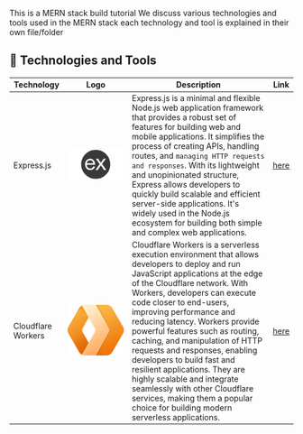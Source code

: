 This is a MERN stack build tutorial
We discuss various technologies and tools used in the MERN stack each technology and tool is explained in their own file/folder

## 🚀 Technologies and Tools

| Technology         | Logo                                                                                  | Description                                                                                                                                                                                                                                                                                                                                                                                                                                                                                                                                                                                                        | Link                 |
| ------------------ | ------------------------------------------------------------------------------------- | ------------------------------------------------------------------------------------------------------------------------------------------------------------------------------------------------------------------------------------------------------------------------------------------------------------------------------------------------------------------------------------------------------------------------------------------------------------------------------------------------------------------------------------------------------------------------------------------------------------------ | -------------------- |
| Express.js         | <img src="./assets/express.png" alt="Node.js" style="max-width:100px;">               | Express.js is a minimal and flexible Node.js web application framework that provides a robust set of features for building web and mobile applications. It simplifies the process of creating APIs, handling routes, and `managing HTTP requests and responses`. With its lightweight and unopinionated structure, Express allows developers to quickly build scalable and efficient server-side applications. It's widely used in the Node.js ecosystem for building both simple and complex web applications.                                                                                                    | [here](./Node)       |
| Cloudflare Workers | <img src="./assets/cloudflare.svg" alt="Cloudflare Workers" style="max-width:100px;"> | Cloudflare Workers is a serverless execution environment that allows developers to deploy and run JavaScript applications at the edge of the Cloudflare network. With Workers, developers can execute code closer to end-users, improving performance and reducing latency. Workers provide powerful features such as routing, caching, and manipulation of HTTP requests and responses, enabling developers to build fast and resilient applications. They are highly scalable and integrate seamlessly with other Cloudflare services, making them a popular choice for building modern serverless applications. | [here](./Cloudflare) |

